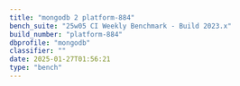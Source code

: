 ```yaml
---
title: "mongodb 2 platform-884"
bench_suite: "25w05 CI Weekly Benchmark - Build 2023.x"
build_number: "platform-884"
dbprofile: "mongodb"
classifier: ""
date: 2025-01-27T01:56:21
type: "bench"
---
```

